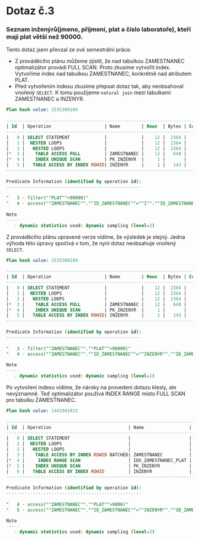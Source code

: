 # Dotaz č.3
### Seznam inženýrů(jmeno, přijmení, plat a číslo laboratoře), kteří mají plat větší než 90000.

Tento dotaz jsem převzal ze své semestrální práce. 
* Z prováděcího plánu můžeme zjistit, 
že nad tabulkou ZAMESTNANEC optimalizátor provádí FULL SCAN. 
Proto zkusime vytvořit index. Vytvoříme index nad tabulkou ZAMESTNANEC, 
konkrétně nad atributem PLAT. 
* Před vytvořením indexu zkusime přepsat dotaz tak, aby neobsahoval vnořený `SELECT`. 
K tomu použijeme `natural join` mezi tabulkami ZAMESTNANEC a INZENYR.

```sql
Plan hash value: 1535300104
 
--------------------------------------------------------------------------------------------
| Id  | Operation                    | Name        | Rows  | Bytes | Cost (%CPU)| Time     |
--------------------------------------------------------------------------------------------
|   0 | SELECT STATEMENT             |             |    12 |  2364 |     3   (0)| 00:00:01 |
|   1 |  NESTED LOOPS                |             |    12 |  2364 |     3   (0)| 00:00:01 |
|   2 |   NESTED LOOPS               |             |    12 |  2364 |     3   (0)| 00:00:01 |
|*  3 |    TABLE ACCESS FULL         | ZAMESTNANEC |    12 |   648 |     3   (0)| 00:00:01 |
|*  4 |    INDEX UNIQUE SCAN         | PK_INZENYR  |     1 |       |     0   (0)| 00:00:01 |
|   5 |   TABLE ACCESS BY INDEX ROWID| INZENYR     |     1 |   143 |     0   (0)| 00:00:01 |
--------------------------------------------------------------------------------------------
 
Predicate Information (identified by operation id):
---------------------------------------------------
 
"   3 - filter(""PLAT"">90000)"
"   4 - access(""ZAMESTNANEC"".""ID_ZAMESTNANEC""=""I"".""ID_ZAMESTNANEC"")"
 
Note
-----
   - dynamic statistics used: dynamic sampling (level=2)
```

Z prováděcího plánu upravené verze vidíme, že výsledek je stejný. 
Jedna výhoda této úpravy spočívá v tom, že nyní dotaz neobsahuje vnořený `SELECT`.

```sql
Plan hash value: 1535300104
 
--------------------------------------------------------------------------------------------
| Id  | Operation                    | Name        | Rows  | Bytes | Cost (%CPU)| Time     |
--------------------------------------------------------------------------------------------
|   0 | SELECT STATEMENT             |             |    12 |  2364 |     3   (0)| 00:00:01 |
|   1 |  NESTED LOOPS                |             |    12 |  2364 |     3   (0)| 00:00:01 |
|   2 |   NESTED LOOPS               |             |    12 |  2364 |     3   (0)| 00:00:01 |
|*  3 |    TABLE ACCESS FULL         | ZAMESTNANEC |    12 |   648 |     3   (0)| 00:00:01 |
|*  4 |    INDEX UNIQUE SCAN         | PK_INZENYR  |     1 |       |     0   (0)| 00:00:01 |
|   5 |   TABLE ACCESS BY INDEX ROWID| INZENYR     |     1 |   143 |     0   (0)| 00:00:01 |
--------------------------------------------------------------------------------------------
 
Predicate Information (identified by operation id):
---------------------------------------------------
 
"   3 - filter(""ZAMESTNANEC"".""PLAT"">90000)"
"   4 - access(""ZAMESTNANEC"".""ID_ZAMESTNANEC""=""INZENYR"".""ID_ZAMESTNANEC"")"
 
Note
-----
   - dynamic statistics used: dynamic sampling (level=2)
```

Po vytvoření indexu vidíme, že nároky na provedení dotazu klesly, ale nevýznamně.
Teď optimalizátor používá INDEX RANGE místo FULL SCAN pro tabulku ZAMESTNANEC.

```sql
Plan hash value: 1442941823
 
--------------------------------------------------------------------------------------------------------------
| Id  | Operation                             | Name                 | Rows  | Bytes | Cost (%CPU)| Time     |
--------------------------------------------------------------------------------------------------------------
|   0 | SELECT STATEMENT                      |                      |   100 | 19700 |     2   (0)| 00:00:01 |
|   1 |  NESTED LOOPS                         |                      |   100 | 19700 |     2   (0)| 00:00:01 |
|   2 |   NESTED LOOPS                        |                      |   100 | 19700 |     2   (0)| 00:00:01 |
|   3 |    TABLE ACCESS BY INDEX ROWID BATCHED| ZAMESTNANEC          |   100 |  5400 |     2   (0)| 00:00:01 |
|*  4 |     INDEX RANGE SCAN                  | IDX_ZAMESTNANEC_PLAT |   100 |       |     1   (0)| 00:00:01 |
|*  5 |    INDEX UNIQUE SCAN                  | PK_INZENYR           |     1 |       |     0   (0)| 00:00:01 |
|   6 |   TABLE ACCESS BY INDEX ROWID         | INZENYR              |     1 |   143 |     0   (0)| 00:00:01 |
--------------------------------------------------------------------------------------------------------------
 
Predicate Information (identified by operation id):
---------------------------------------------------
 
"   4 - access(""ZAMESTNANEC"".""PLAT"">9000)"
"   5 - access(""ZAMESTNANEC"".""ID_ZAMESTNANEC""=""INZENYR"".""ID_ZAMESTNANEC"")"
 
Note
-----
   - dynamic statistics used: dynamic sampling (level=2)
```